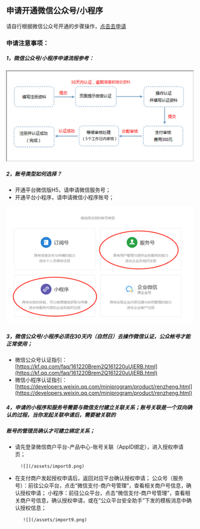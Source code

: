 ## 申请开通微信公众号/小程序

请自行根据微信公众号开通的步骤操作，[点击去申请](https://kf.qq.com/faq/120911VrYVrA151013MfYvYV.html)

### 申请注意事项：

##### 1，微信公众号/小程序申请流程参考：

![](/assets/import6.png)

##### 2，账号类型如何选择？

* 开通平台微信版H5，请申请微信服务号；
* 开通平台小程序，请申请微信小程序账号；

![](/assets/import7.png)

##### 3，微信公众号/小程序必须在30天内（自然日）去操作微信认证，公众帐号才能正常使用；

* 微信公众号认证指引：[https://kf.qq.com/faq/161220Brem2Q161220uUjERB.html](https://kf.qq.com/faq/161220Brem2Q161220uUjERB.html)
* 微信小程序认证指引：[https://developers.weixin.qq.com/miniprogram/product/renzheng.html](https://developers.weixin.qq.com/miniprogram/product/renzheng.html)

##### 4，申请的小程序和服务号需要与微信支付建立关联关系；账号关联是一个双向确认的过程，当你发起关联申请后，需要被关联的

##### 账号的管理员确认才可建立绑定关系；

* 请先登录微信商户平台-产品中心-账号关联（AppID绑定），进入授权申请页；

  ```
    ![](/assets/import8.png)
  ```

* 在支付商户发起授权申请后，返回对应平台确认授权申请； 公众号（服务号）：前往公众平台，点击“微信支付-商户号管理”，查看相关商户号信息，确认授权申请； 小程序：前往公众平台，点击“微信支付-商户号管理”，查看相关商户号信息，确认授权申请，或在“公众平台安全助手”下发的模板消息中确认授权信息；

  ```
     ![](/assets/import9.png)
  ```



